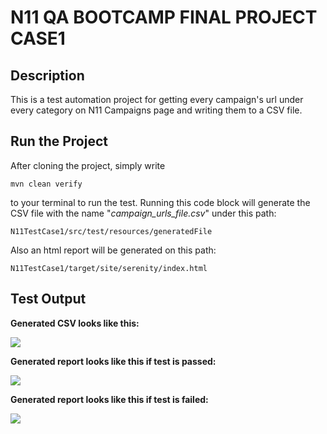 # N11 QA BOOTCAMP FINAL PROJECT CASE1
## Description
This is a test automation project for getting every campaign's url under every category on N11 Campaigns page and writing them to a CSV file. 
## Run the Project

After cloning the project, simply write
```
mvn clean verify
```
to your terminal to run the test. Running this code block will generate the CSV file with the name "*campaign_urls_file.csv*" under this path:
```
N11TestCase1/src/test/resources/generatedFile
```
Also an html report will be generated on this path:
```
N11TestCase1/target/site/serenity/index.html
```

## Test Output

**Generated CSV looks like this:**

<img src="C:\Users\yagmu\OneDrive\Masaüstü\serenity\csv.png"/>

**Generated report looks like this if test is passed:**

<img src="C:\Users\yagmu\OneDrive\Masaüstü\serenity\passed.png"/>

**Generated report looks like this if test is failed:**

<img src="C:\Users\yagmu\OneDrive\Masaüstü\serenity\failed.png"/>
